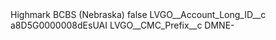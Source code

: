 <?xml version="1.0" encoding="UTF-8"?>
<CustomMetadata xmlns="http://soap.sforce.com/2006/04/metadata" xmlns:xsi="http://www.w3.org/2001/XMLSchema-instance" xmlns:xsd="http://www.w3.org/2001/XMLSchema">
    <label>Highmark BCBS (Nebraska)</label>
    <protected>false</protected>
    <values>
        <field>LVGO__Account_Long_ID__c</field>
        <value xsi:type="xsd:string">a8D5G0000008dEsUAI</value>
    </values>
    <values>
        <field>LVGO__CMC_Prefix__c</field>
        <value xsi:type="xsd:string">DMNE-</value>
    </values>
</CustomMetadata>
